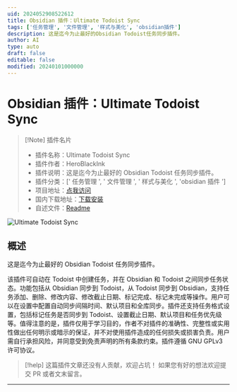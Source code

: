 ```yaml
---
uid: 2024052908522612
title: Obsidian 插件：Ultimate Todoist Sync
tags: ['任务管理', '文件管理', '样式与美化', 'obsidian插件']
description: 这是迄今为止最好的Obsidian Todoist任务同步插件。
author: AI
type: auto
draft: false
editable: false
modified: 20240101000000
---
```


# Obsidian 插件：Ultimate Todoist Sync

> [!Note] 插件名片
> - 插件名称：Ultimate Todoist Sync
> - 插件作者：HeroBlackInk
> - 插件说明：这是迄今为止最好的 Obsidian Todoist 任务同步插件。
> - 插件分类：[' 任务管理 ', ' 文件管理 ', ' 样式与美化 ', 'obsidian 插件 ']
> - 项目地址：[点我访问](https://github.com/HeroBlackInk/ultimate-todoist-sync-for-obsidian)
> - 国内下载地址：[下载安装](https://pkmer.cn/products/plugin/pluginMarket/?ultimate-todoist-sync)
> - 自述文件：[Readme](https://ghproxy.net/https://raw.githubusercontent.com/HeroBlackInk/ultimate-todoist-sync-for-obsidian/master/README.md)

![Ultimate Todoist Sync](https://cdn.pkmer.cn/covers/ultimate-todoist-sync_new.gif!pkmer)

## 概述

这是迄今为止最好的 Obsidian Todoist 任务同步插件。

该插件可自动在 Todoist 中创建任务，并在 Obsidian 和 Todoist 之间同步任务状态。功能包括从 Obsidian 同步到 Todoist，从 Todoist 同步到 Obsidian，支持任务添加、删除、修改内容、修改截止日期、标记完成、标记未完成等操作。用户可以在设置中配置自动同步间隔时间、默认项目和全库同步。插件还支持任务格式设置，包括标记任务是否同步到 Todoist、设置截止日期、默认项目和任务优先级等。值得注意的是，插件仅用于学习目的，作者不对插件的准确性、完整性或实用性做出任何明示或暗示的保证，并不对使用插件造成的任何损失或损害负责。用户需自行承担风险，并同意受到免责声明的所有条款约束。插件遵循 GNU GPLv3 许可协议。

> [!help]
> 这篇插件文章还没有人贡献，欢迎占坑！
> 如果您有好的想法欢迎提交 PR 或者文末留言。

---



